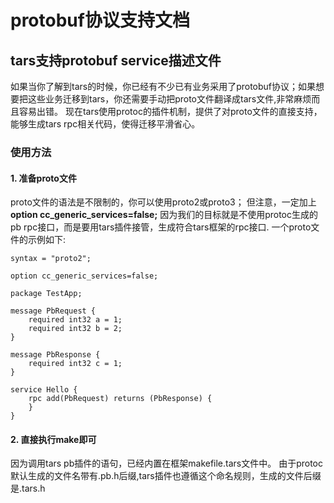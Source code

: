 # protobuf协议支持文档

## tars支持protobuf service描述文件

如果当你了解到tars的时候，你已经有不少已有业务采用了protobuf协议；如果想要把这些业务迁移到tars，你还需要手动把proto文件翻译成tars文件,非常麻烦而且容易出错。 现在tars使用protoc的插件机制，提供了对proto文件的直接支持，能够生成tars rpc相关代码，使得迁移平滑省心。

### 使用方法

#### 1. 准备proto文件

proto文件的语法是不限制的，你可以使用proto2或proto3； 但注意，一定加上**option cc\_generic\_services=false;** 因为我们的目标就是不使用protoc生成的pb rpc接口，而是要用tars插件接管，生成符合tars框架的rpc接口. 一个proto文件的示例如下:

```text
syntax = "proto2";

option cc_generic_services=false;

package TestApp;

message PbRequest {
    required int32 a = 1;
    required int32 b = 2;
}

message PbResponse { 
    required int32 c = 1;
}  

service Hello {
    rpc add(PbRequest) returns (PbResponse) {
    }
}
```

#### 2. 直接执行make即可

因为调用tars pb插件的语句，已经内置在框架makefile.tars文件中。 由于protoc默认生成的文件名带有.pb.h后缀,tars插件也遵循这个命名规则，生成的文件后缀是.tars.h

